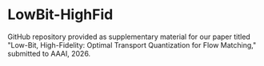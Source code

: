 # LowBit-HighFid
GitHub repository provided as supplementary material for our paper titled "Low-Bit, High-Fidelity: Optimal Transport Quantization for Flow Matching," submitted to AAAI, 2026.
